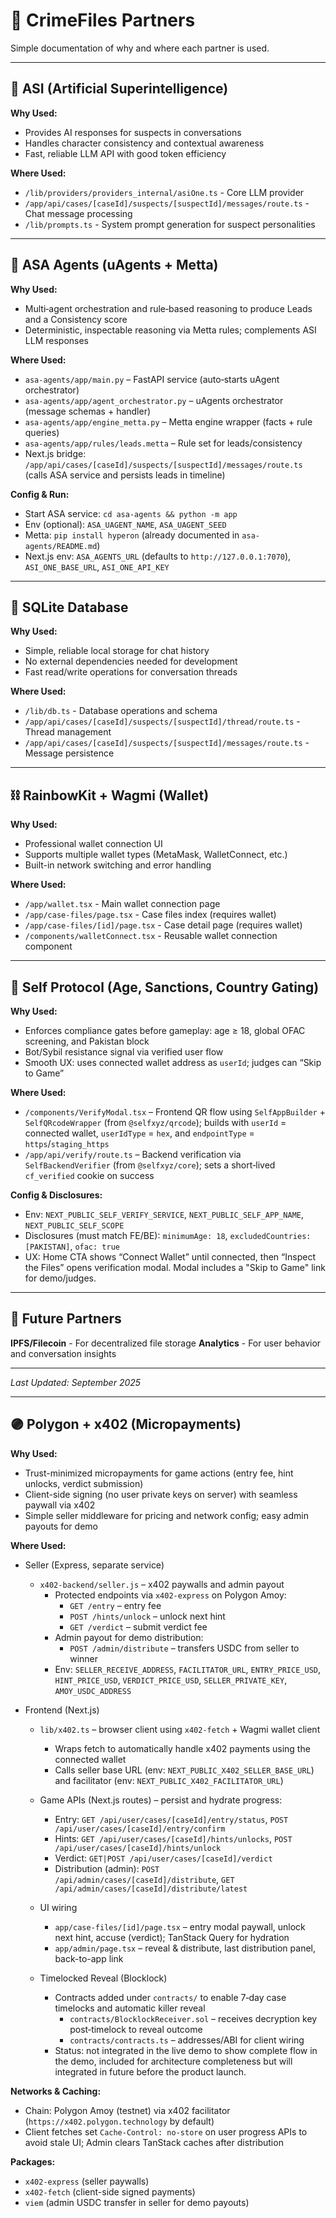 # 🤝 CrimeFiles Partners

Simple documentation of why and where each partner is used.

---

## 🤖 ASI (Artificial Superintelligence)

**Why Used:**
- Provides AI responses for suspects in conversations
- Handles character consistency and contextual awareness
- Fast, reliable LLM API with good token efficiency

**Where Used:**
- `/lib/providers/providers_internal/asiOne.ts` - Core LLM provider
- `/app/api/cases/[caseId]/suspects/[suspectId]/messages/route.ts` - Chat message processing
- `/lib/prompts.ts` - System prompt generation for suspect personalities

---

## 🧠 ASA Agents (uAgents + Metta)

**Why Used:**
- Multi‑agent orchestration and rule‑based reasoning to produce Leads and a Consistency score
- Deterministic, inspectable reasoning via Metta rules; complements ASI LLM responses


**Where Used:**
- `asa-agents/app/main.py` – FastAPI service (auto‑starts uAgent orchestrator)
- `asa-agents/app/agent_orchestrator.py` – uAgents orchestrator (message schemas + handler)
- `asa-agents/app/engine_metta.py` – Metta engine wrapper (facts + rule queries)
- `asa-agents/app/rules/leads.metta` – Rule set for leads/consistency
- Next.js bridge: `/app/api/cases/[caseId]/suspects/[suspectId]/messages/route.ts` (calls ASA service and persists leads in timeline)

**Config & Run:**
- Start ASA service: `cd asa-agents && python -m app`
- Env (optional): `ASA_UAGENT_NAME`, `ASA_UAGENT_SEED`
- Metta: `pip install hyperon` (already documented in `asa-agents/README.md`)
- Next.js env: `ASA_AGENTS_URL` (defaults to `http://127.0.0.1:7070`), `ASI_ONE_BASE_URL`, `ASI_ONE_API_KEY`

---

## 💾 SQLite Database

**Why Used:**
- Simple, reliable local storage for chat history
- No external dependencies needed for development
- Fast read/write operations for conversation threads

**Where Used:**
- `/lib/db.ts` - Database operations and schema
- `/app/api/cases/[caseId]/suspects/[suspectId]/thread/route.ts` - Thread management
- `/app/api/cases/[caseId]/suspects/[suspectId]/messages/route.ts` - Message persistence

---

## ⛓️ RainbowKit + Wagmi (Wallet)

**Why Used:**
- Professional wallet connection UI
- Supports multiple wallet types (MetaMask, WalletConnect, etc.)
- Built-in network switching and error handling

**Where Used:**
- `/app/wallet.tsx` - Main wallet connection page
- `/app/case-files/page.tsx` - Case files index (requires wallet)
- `/app/case-files/[id]/page.tsx` - Case detail page (requires wallet)
- `/components/walletConnect.tsx` - Reusable wallet connection component

---

## 🪪 Self Protocol (Age, Sanctions, Country Gating)

**Why Used:**
- Enforces compliance gates before gameplay: age ≥ 18, global OFAC screening, and Pakistan block
- Bot/Sybil resistance signal via verified user flow
- Smooth UX: uses connected wallet address as `userId`; judges can “Skip to Game”

**Where Used:**
- `/components/VerifyModal.tsx` – Frontend QR flow using `SelfAppBuilder` + `SelfQRcodeWrapper` (from `@selfxyz/qrcode`); builds with `userId` = connected wallet, `userIdType` = `hex`, and `endpointType` = `https`/`staging_https`
- `/app/api/verify/route.ts` – Backend verification via `SelfBackendVerifier` (from `@selfxyz/core`); sets a short‑lived `cf_verified` cookie on success

**Config & Disclosures:**
- Env: `NEXT_PUBLIC_SELF_VERIFY_SERVICE`, `NEXT_PUBLIC_SELF_APP_NAME`, `NEXT_PUBLIC_SELF_SCOPE`
- Disclosures (must match FE/BE): `minimumAge: 18`, `excludedCountries: [PAKISTAN]`, `ofac: true`
- UX: Home CTA shows “Connect Wallet” until connected, then “Inspect the Files” opens verification modal. Modal includes a "Skip to Game" link for demo/judges.

---

## 🔮 Future Partners

**IPFS/Filecoin** - For decentralized file storage
**Analytics** - For user behavior and conversation insights

---

*Last Updated: September 2025*

---

## 🟣 Polygon + x402 (Micropayments)

**Why Used:**
- Trust-minimized micropayments for game actions (entry fee, hint unlocks, verdict submission)
- Client-side signing (no user private keys on server) with seamless paywall via x402
- Simple seller middleware for pricing and network config; easy admin payouts for demo

**Where Used:**
- Seller (Express, separate service)
  - `x402-backend/seller.js` – x402 paywalls and admin payout
    - Protected endpoints via `x402-express` on Polygon Amoy:
      - `GET /entry` – entry fee
      - `POST /hints/unlock` – unlock next hint
      - `GET /verdict` – submit verdict fee
    - Admin payout for demo distribution:
      - `POST /admin/distribute` – transfers USDC from seller to winner
    - Env: `SELLER_RECEIVE_ADDRESS`, `FACILITATOR_URL`, `ENTRY_PRICE_USD`, `HINT_PRICE_USD`, `VERDICT_PRICE_USD`, `SELLER_PRIVATE_KEY`, `AMOY_USDC_ADDRESS`

- Frontend (Next.js)
  - `lib/x402.ts` – browser client using `x402-fetch` + Wagmi wallet client
    - Wraps fetch to automatically handle x402 payments using the connected wallet
    - Calls seller base URL (env: `NEXT_PUBLIC_X402_SELLER_BASE_URL`) and facilitator (env: `NEXT_PUBLIC_X402_FACILITATOR_URL`)
  - Game APIs (Next.js routes) – persist and hydrate progress:
    - Entry: `GET /api/user/cases/[caseId]/entry/status`, `POST /api/user/cases/[caseId]/entry/confirm`
    - Hints: `GET /api/user/cases/[caseId]/hints/unlocks`, `POST /api/user/cases/[caseId]/hints/unlock`
    - Verdict: `GET|POST /api/user/cases/[caseId]/verdict`
    - Distribution (admin): `POST /api/admin/cases/[caseId]/distribute`, `GET /api/admin/cases/[caseId]/distribute/latest`
  - UI wiring
    - `app/case-files/[id]/page.tsx` – entry modal paywall, unlock next hint, accuse (verdict); TanStack Query for hydration
    - `app/admin/page.tsx` – reveal & distribute, last distribution panel, back-to-app link

  - Timelocked Reveal (Blocklock)
    - Contracts added under `contracts/` to enable 7‑day case timelocks and automatic killer reveal
      - `contracts/BlocklockReceiver.sol` – receives decryption key post‑timelock to reveal outcome
      - `contracts/contracts.ts` – addresses/ABI for client wiring
    - Status: not integrated in the live demo to show complete flow in the demo, included for architecture completeness but will integrated in future before the product launch.

**Networks & Caching:**
- Chain: Polygon Amoy (testnet) via x402 facilitator (`https://x402.polygon.technology` by default)
- Client fetches set `Cache-Control: no-store` on user progress APIs to avoid stale UI; Admin clears TanStack caches after distribution

**Packages:**
- `x402-express` (seller paywalls)
- `x402-fetch` (client-side signed payments)
- `viem` (admin USDC transfer in seller for demo payouts)
